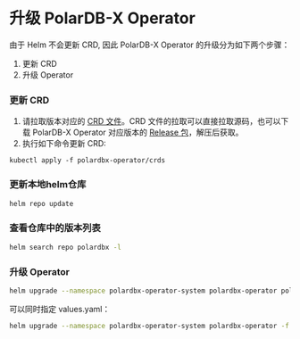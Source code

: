 升级 PolarDB-X Operator
========

由于 Helm 不会更新 CRD, 因此 PolarDB-X Operator 的升级分为如下两个步骤：
1. 更新 CRD
2. 升级 Operator


### 更新 CRD

1. 请拉取版本对应的 [CRD 文件](https://github.com/polardb/polardbx-operator/tree/main/charts/polardbx-operator/crds)。CRD 文件的拉取可以直接拉取源码，也可以下载 PolarDB-X Operator 对应版本的 [Release 包](https://github.com/polardb/polardbx-operator/releases)，解压后获取。
2. 执行如下命令更新 CRD:
```shell
kubectl apply -f polardbx-operator/crds
```

### 更新本地helm仓库

```bash
helm repo update
```

### 查看仓库中的版本列表

```bash
helm search repo polardbx -l
```

### 升级 Operator

```bash
helm upgrade --namespace polardbx-operator-system polardbx-operator polardbx/polardbx-operator
```

可以同时指定 values.yaml：

```bash
helm upgrade --namespace polardbx-operator-system polardbx-operator -f values.yaml polardbx/polardbx-operator
```